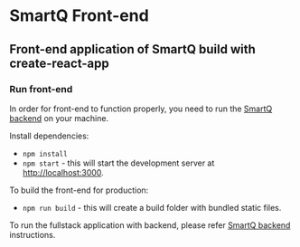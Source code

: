 # SmartQ Front-end

## Front-end application of SmartQ build with create-react-app

### Run front-end

In order for front-end to function properly, you need to run the [SmartQ backend](https://github.com/five-mistakes/qu-backend) on your machine.

Install dependencies:
- `npm install`
- `npm start` - this will start the development server at [http://localhost:3000](http://localhost:3000).

To build the front-end for production:
- `npm run build` - this will create a build folder with bundled static files.

To run the fullstack application with backend, please refer [SmartQ backend](https://github.com/five-mistakes/qu-backend) instructions.
